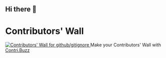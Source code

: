 ## Hi there 👋

<h1>Contributors' Wall</h1>
<a href="https://github.com/github/gitignore/graphs/contributors">
  <img src="https://firebasestorage.googleapis.com/v0/b/contribuzz.appspot.com/o/walls%2Fgithub-gitignore.png?alt=media&token=fc4f2b4e-e6f5-46e6-a5ff-2b00fb6fd2f3" alt="Contributors' Wall for github/gitignore" />
</a>
Make your Contributors' Wall with <a href="https://contri.buzz/">Contri.Buzz</a>
<!--
**hemanth0525/hemanth0525** is a ✨ _special_ ✨ repository because its `README.md` (this file) appears on your GitHub profile.

Here are some ideas to get you started:

- 🔭 I’m currently working on ...
- 🌱 I’m currently learning ...
- 👯 I’m looking to collaborate on ...
- 🤔 I’m looking for help with ...
- 💬 Ask me about ...
- 📫 How to reach me: ...
- 😄 Pronouns: ...
- ⚡ Fun fact: ...
-->
